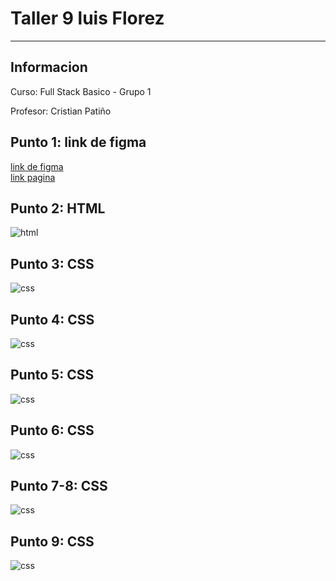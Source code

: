 <h1>Taller 9 luis Florez</h1>
<hr>

<h2>Informacion</h2>
<p>Curso: Full Stack Basico - Grupo 1<p>
<p>Profesor: Cristian Patiño</p>

<h2>Punto 1: link de figma</h2>
<a href="https://www.figma.com/file/L2NbCLR6H6v6sDjowYNtrS/Mockup-atenea-luis-florez?type=design&node-id=0%3A1&t=JxuLtdT4IbYMdz6d-1" target="_blank">link de figma</a>

<br>
<a href="https://slobenzo.github.io/taller-9-full-stack/">link pagina</a>

<h2>Punto 2: HTML</h2>
<img src="./public/images/html.png" alt="html">

<h2>Punto 3: CSS</h2>
<img src="./public/images/css.png" alt="css">

<h2>Punto 4: CSS</h2>
<img src="./public/images/css4.png" alt="css">

<h2>Punto 5: CSS</h2>
<img src="./public/images/css5.png" alt="css">

<h2>Punto 6: CSS</h2>
<img src="./public/images/css6.png" alt="css">

<h2>Punto 7-8: CSS</h2>
<img src="./public/images/css-7-8.png" alt="css">

<h2>Punto 9: CSS</h2>
<img src="./public/images/css-9.png" alt="css">